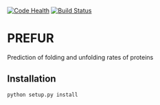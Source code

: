 [![Code Health](https://landscape.io/github/daviddesancho/PREFUR/master/landscape.svg?style=flat)](https://landscape.io/github/daviddesancho/PREFUR/master)
[![Build Status](https://travis-ci.org/daviddesancho/PREFUR.svg?branch=master)](https://travis-ci.org/daviddesancho/PREFUR)


# PREFUR
Prediction of folding and unfolding rates of proteins

## Installation 
```
python setup.py install
```
